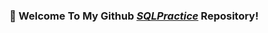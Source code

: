 ### 👋  Welcome To My Github <a href="https://github.com/curtild/SQLPractice/"><em>SQLPractice</em></a> Repository!


